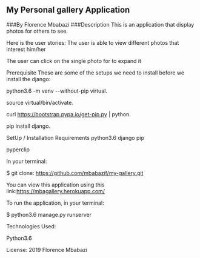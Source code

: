 ## My Personal gallery Application
###By Florence Mbabazi
###Description
This is an application that display photos for others to see.

Here is the user stories: The user is able to view different photos that interest him/her

The user can click on the single photo for to expand it

Prerequisite
These are some of the setups we need to install before we install the django:

python3.6 -m venv --without-pip virtual.

source virtual/bin/activate.

curl https://bootstrap.pypa.io/get-pip.py | python.

pip install django.

SetUp / Installation Requirements python3.6 django pip

pyperclip

In your terminal:

$ git clone: https://github.com/mbabazif/my-gallery.git

You can view this application using this link:https://mbagallery.herokuapp.com/

To run the application, in your terminal:

$ python3.6 manage.py runserver

Technologies Used:

Python3.6

License: 2019 Florence Mbabazi

